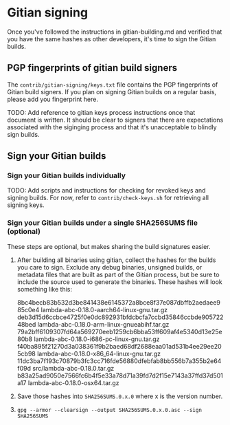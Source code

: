 # Gitian signing

Once you've followed the instructions in gitian-building.md and verified that
you have the same hashes as other developers, it's time to sign the Gitian
builds.

## PGP fingerprints of gitian build signers

The `contrib/gitian-signing/keys.txt` file contains the PGP fingerprints of
Gitian build signers. If you plan on signing Gitian builds on a regular basis,
please add you fingerprint here.

TODO: Add reference to gitian keys process instructions once that document is
written. It should be clear to signers that there are expectations associated
with the siginging process and that it's unacceptable to blindly sign builds.

## Sign your Gitian builds

### Sign your Gitian builds individually

TODO: Add scripts and instructions for checking for revoked keys and signing builds.
For now, refer to `contrib/check-keys.sh` for retrieving all signing keys.

### Sign your Gitian builds under a single SHA256SUMS file (optional)

These steps are optional, but makes sharing the build signatures easier.

1. After building all binaries using gitian, collect the hashes for the builds
    you care to sign. Exclude any debug binaries, unsigned builds, or metadata
    files that are built as part of the Gitian process, but be sure to include
    the source used to generate the binaries. These hashes will look something
    like this:

    8bc4becb83b532d3be841438e6145372a8bce8f37e087dbffb2aedaee985c0e4  lambda-abc-0.18.0-aarch64-linux-gnu.tar.gz
    deb3d15d6ccbce4725f0e0dc892931bfdcbcfa7ccbd35846ccbde90572248bed  lambda-abc-0.18.0-arm-linux-gnueabihf.tar.gz
    79a2bff6109307fd64a569270eeb1259cb6bba53ff609af4e5340d13e25e80b8  lambda-abc-0.18.0-i686-pc-linux-gnu.tar.gz
    f40ba895f21270d3a038361f9b2baed68df2688eaa01ad531b4ee29ee205cb98  lambda-abc-0.18.0-x86_64-linux-gnu.tar.gz
    11dc3ba7f193c70879b3fc3cc716fde56880dfebfab8bb556b7a355b2e64f09d  src/lambda-abc-0.18.0.tar.gz
    b83a25ad9050e7566fc6b4f5e33a78d71a39fd7d2f15e7143a37ffd37d501a17  lambda-abc-0.18.0-osx64.tar.gz
2. Save those hashes into `SHA256SUMS.0.x.0` where x is the version number.
3. `gpg --armor --clearsign --output SHA256SUMS.0.x.0.asc --sign SHA256SUMS`
